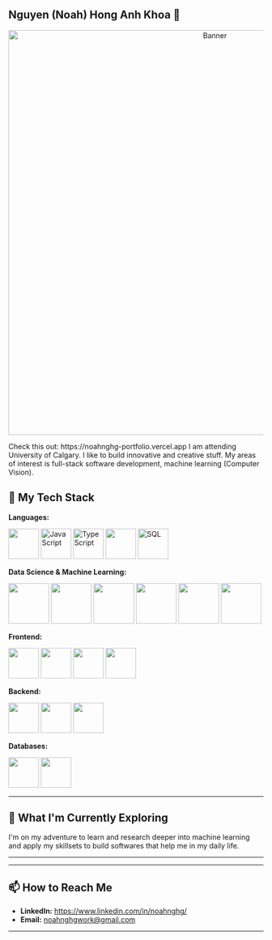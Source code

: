 ## Nguyen (Noah) Hong Anh Khoa 👋

<p align="center">
  <img src="/Users/noahnghg/Downloads/vecteezy_abstract-hexagon-pattern-vector-background_11020211.svg" width="800" alt="Banner">
</p>
Check this out: https://noahnghg-portfolio.vercel.app
I am attending University of Calgary. I like to build innovative and creative stuff. My areas of interest is full-stack software development, machine learning (Computer Vision). 


## 🔧 My Tech Stack

**Languages:**
<p align="left" >
  <img src="https://cdn.jsdelivr.net/gh/devicons/devicon@latest/icons/python/python-original.svg" width="60"/>
  <img src="https://cdn.jsdelivr.net/gh/devicons/devicon@latest/icons/javascript/javascript-original.svg" alt="JavaScript" width="60"/>
  <img src="https://cdn.jsdelivr.net/gh/devicons/devicon@latest/icons/typescript/typescript-original.svg" alt="TypeScript" width="60"/>
  
  <img src="https://cdn.jsdelivr.net/gh/devicons/devicon@latest/icons/java/java-original.svg" width="60"/>
          
  <img src="https://cdn.jsdelivr.net/gh/devicons/devicon@latest/icons/sqlite/sqlite-original.svg" alt="SQL" width="60"/>
  
</p>



**Data Science & Machine Learning:**

<p align="left">
  <img src="https://cdn.jsdelivr.net/gh/devicons/devicon@latest/icons/numpy/numpy-original-wordmark.svg" width="80" />
  <img src="https://cdn.jsdelivr.net/gh/devicons/devicon@latest/icons/pandas/pandas-plain-wordmark.svg" width="80"/>
  
  <img src="https://cdn.jsdelivr.net/gh/devicons/devicon@latest/icons/scikitlearn/scikitlearn-original.svg" width="80"/>
  
  <img src="https://cdn.jsdelivr.net/gh/devicons/devicon@latest/icons/pytorch/pytorch-original-wordmark.svg" width="80"/>
          
  <img src="https://cdn.jsdelivr.net/gh/devicons/devicon@latest/icons/tensorflow/tensorflow-original-wordmark.svg" width="80"/>
          
  <img src="https://cdn.jsdelivr.net/gh/devicons/devicon@latest/icons/opencv/opencv-original-wordmark.svg" width="80"/>
          
                    


**Frontend:**

<p align="left">
  <img src="https://cdn.jsdelivr.net/gh/devicons/devicon@latest/icons/react/react-original.svg" width="60"/>
  
  <img src="https://cdn.jsdelivr.net/gh/devicons/devicon@latest/icons/html5/html5-original.svg" width="60"/>
          
  <img src="https://cdn.jsdelivr.net/gh/devicons/devicon@latest/icons/css3/css3-original.svg" width="60"/>
          
  <img src="https://cdn.jsdelivr.net/gh/devicons/devicon@latest/icons/tailwindcss/tailwindcss-original.svg" width="60"/>
           
</p>

**Backend:** 

<p align="left">
 
  <img src="https://cdn.jsdelivr.net/gh/devicons/devicon@latest/icons/express/express-original.svg" width="60"/>
          
  <img src="https://cdn.jsdelivr.net/gh/devicons/devicon@latest/icons/flask/flask-original.svg" width="60"/>
          
  <img src="https://cdn.jsdelivr.net/gh/devicons/devicon@latest/icons/django/django-plain.svg" width="60"/>
          
          
</p>


**Databases:**
<p align="left">
  
  <img src="https://cdn.jsdelivr.net/gh/devicons/devicon@latest/icons/mysql/mysql-original-wordmark.svg" width="60"/>
    
  <img src="https://cdn.jsdelivr.net/gh/devicons/devicon@latest/icons/postgresql/postgresql-original-wordmark.svg" width="60" />
          
          
</p> 

---

## 🌱 What I'm Currently Exploring

I'm on my adventure to learn and research deeper into machine learning and apply my skillsets to build softwares that help me in my daily life.

---

---

## 📫 How to Reach Me

* **LinkedIn:** https://www.linkedin.com/in/noahnghg/
* **Email:** noahnghgwork@gmail.com

---


<!--
**noahnghg/noahnghg** is a ✨ _special_ ✨ repository because its `README.md` (this file) appears on your GitHub profile.

Here are some ideas to get you started:

- 🔭 I’m currently working on ...
- 🌱 I’m currently learning ...
- 👯 I’m looking to collaborate on ...
- 🤔 I’m looking for help with ...
- 💬 Ask me about ...
- 📫 How to reach me: ...
- 😄 Pronouns: ...
- ⚡ Fun fact: ...
-->
